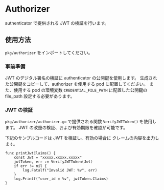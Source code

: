 # Authorizer
authenticator で提供される JWT の検証を行います。

## 使用方法
`pkg/authorizer` をインポートしてください。

### 事前準備
JWT のデジタル署名の検証に authenticator の公開鍵を使用します。
生成された公開鍵をコピーして、authorizer を使用する pod に配置してください。
また、使用する pod の環境変数 `CREDENTIAL_FILE_PATH` に配置した公開鍵の file_path 設定する必要があります。 

### JWT の検証
`pkg/authorizer/authorizer.go` で提供される関数 `VerifyJWTToken()` を使用します。
JWT の改竄の検証、および有効期限を確認が可能です。

下記のサンプルコードは JWT を検証し、有効の場合に クレームの内容を出力します。
```example
func printJwtClaims() {
	const Jwt = "xxxxx.xxxxx.xxxxx"
	jwtToken, err := VerifyJWTToken(Jwt)
	if err != nil {
		log.Fatalf("Invalid JWT: %v", err)
	}
	log.Printf("user_id = %v", jwtToken.Claims)
}
```
